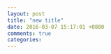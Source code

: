 ```yaml
---
layout: post
title: "new title"
date: 2016-03-07 15:17:01 +0800
comments: true
categories: 
---
```

